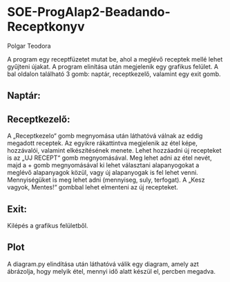 # SOE-ProgAlap2-Beadando-Receptkonyv
Polgar Teodora

A program egy receptfüzetet mutat be, ahol a meglévő receptek mellé lehet gyűjteni újakat. 
A program elinítása után megjelenik egy grafikus felület. A bal oldalon található 3 gomb: naptár, receptkezelő, valamint egy exit gomb.
## Naptár:
## Receptkezelő: 
A „Receptkezelo“ gomb megnyomása után láthatóvá válnak az eddig megadott receptek. Az egyikre rákattintva megjelenik az étel képe, hozzávalói, valamint elkészítésének menete. Lehet hozzáadni új recepteket is az „UJ RECEPT“ gomb megnyomásával. Meg lehet adni az étel nevét, majd a + gomb megnyomásával ki lehet  választani alapanyogokat a meglévő alapanyagok közül, vagy új alapanyogak is fel lehet venni. Mennyiségüket is meg lehet adni (mennyiseg, suly, terfogat). A „Kesz vagyok, Mentes!“ gombbal lehet elmenteni az új recepteket.
## Exit: 
Kilépés a grafikus felületből. 
## Plot
A diagram.py elindítása után láthatóvá válik egy diagram, amely azt ábrázolja, hogy melyik étel, mennyi idő alatt készül el, percben megadva.
